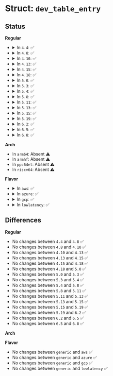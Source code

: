 # Struct: <code>dev_table_entry</code>

## Status
<b>Regular</b>
<ul>
<li>
<details>
<summary>In <code>4.4</code>: ✅</summary>

```c
struct dev_table_entry {
    u64 data[4];
};
```
</details>
</li>
<li>
<details>
<summary>In <code>4.8</code>: ✅</summary>

```c
struct dev_table_entry {
    u64 data[4];
};
```
</details>
</li>
<li>
<details>
<summary>In <code>4.10</code>: ✅</summary>

```c
struct dev_table_entry {
    u64 data[4];
};
```
</details>
</li>
<li>
<details>
<summary>In <code>4.13</code>: ✅</summary>

```c
struct dev_table_entry {
    u64 data[4];
};
```
</details>
</li>
<li>
<details>
<summary>In <code>4.15</code>: ✅</summary>

```c
struct dev_table_entry {
    u64 data[4];
};
```
</details>
</li>
<li>
<details>
<summary>In <code>4.18</code>: ✅</summary>

```c
struct dev_table_entry {
    u64 data[4];
};
```
</details>
</li>
<li>
<details>
<summary>In <code>5.0</code>: ✅</summary>

```c
struct dev_table_entry {
    u64 data[4];
};
```
</details>
</li>
<li>
<details>
<summary>In <code>5.3</code>: ✅</summary>

```c
struct dev_table_entry {
    u64 data[4];
};
```
</details>
</li>
<li>
<details>
<summary>In <code>5.4</code>: ✅</summary>

```c
struct dev_table_entry {
    u64 data[4];
};
```
</details>
</li>
<li>
<details>
<summary>In <code>5.8</code>: ✅</summary>

```c
struct dev_table_entry {
    u64 data[4];
};
```
</details>
</li>
<li>
<details>
<summary>In <code>5.11</code>: ✅</summary>

```c
struct dev_table_entry {
    u64 data[4];
};
```
</details>
</li>
<li>
<details>
<summary>In <code>5.13</code>: ✅</summary>

```c
struct dev_table_entry {
    u64 data[4];
};
```
</details>
</li>
<li>
<details>
<summary>In <code>5.15</code>: ✅</summary>

```c
struct dev_table_entry {
    u64 data[4];
};
```
</details>
</li>
<li>
<details>
<summary>In <code>5.19</code>: ✅</summary>

```c
struct dev_table_entry {
    u64 data[4];
};
```
</details>
</li>
<li>
<details>
<summary>In <code>6.2</code>: ✅</summary>

```c
struct dev_table_entry {
    u64 data[4];
};
```
</details>
</li>
<li>
<details>
<summary>In <code>6.5</code>: ✅</summary>

```c
struct dev_table_entry {
    u64 data[4];
};
```
</details>
</li>
<li>
<details>
<summary>In <code>6.8</code>: ✅</summary>

```c
struct dev_table_entry {
    u64 data[4];
};
```
</details>
</li>
</ul>
<b>Arch</b>
<ul>
<li>
In <code>arm64</code>: Absent ⚠️
</li>
<li>
In <code>armhf</code>: Absent ⚠️
</li>
<li>
In <code>ppc64el</code>: Absent ⚠️
</li>
<li>
In <code>riscv64</code>: Absent ⚠️
</li>
</ul>
<b>Flavor</b>
<ul>
<li>
<details>
<summary>In <code>aws</code>: ✅</summary>

```c
struct dev_table_entry {
    u64 data[4];
};
```
</details>
</li>
<li>
<details>
<summary>In <code>azure</code>: ✅</summary>

```c
struct dev_table_entry {
    u64 data[4];
};
```
</details>
</li>
<li>
<details>
<summary>In <code>gcp</code>: ✅</summary>

```c
struct dev_table_entry {
    u64 data[4];
};
```
</details>
</li>
<li>
<details>
<summary>In <code>lowlatency</code>: ✅</summary>

```c
struct dev_table_entry {
    u64 data[4];
};
```
</details>
</li>
</ul>

## Differences
<b>Regular</b>
<ul>
<li>
No changes between <code>4.4</code> and <code>4.8</code> ✅
</li>
<li>
No changes between <code>4.8</code> and <code>4.10</code> ✅
</li>
<li>
No changes between <code>4.10</code> and <code>4.13</code> ✅
</li>
<li>
No changes between <code>4.13</code> and <code>4.15</code> ✅
</li>
<li>
No changes between <code>4.15</code> and <code>4.18</code> ✅
</li>
<li>
No changes between <code>4.18</code> and <code>5.0</code> ✅
</li>
<li>
No changes between <code>5.0</code> and <code>5.3</code> ✅
</li>
<li>
No changes between <code>5.3</code> and <code>5.4</code> ✅
</li>
<li>
No changes between <code>5.4</code> and <code>5.8</code> ✅
</li>
<li>
No changes between <code>5.8</code> and <code>5.11</code> ✅
</li>
<li>
No changes between <code>5.11</code> and <code>5.13</code> ✅
</li>
<li>
No changes between <code>5.13</code> and <code>5.15</code> ✅
</li>
<li>
No changes between <code>5.15</code> and <code>5.19</code> ✅
</li>
<li>
No changes between <code>5.19</code> and <code>6.2</code> ✅
</li>
<li>
No changes between <code>6.2</code> and <code>6.5</code> ✅
</li>
<li>
No changes between <code>6.5</code> and <code>6.8</code> ✅
</li>
</ul>
<b>Arch</b>
<ul>
</ul>
<b>Flavor</b>
<ul>
<li>
No changes between <code>generic</code> and <code>aws</code> ✅
</li>
<li>
No changes between <code>generic</code> and <code>azure</code> ✅
</li>
<li>
No changes between <code>generic</code> and <code>gcp</code> ✅
</li>
<li>
No changes between <code>generic</code> and <code>lowlatency</code> ✅
</li>
</ul>
